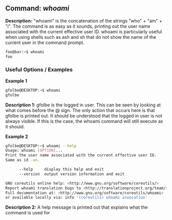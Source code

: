---
---

**Command:** *whoami*
-------

**Description:** "whoami" is the concatenation of the strings "who" + "am" + "i". 
The command is as easy as it sounds, printing out the user name associated with 
the current effective user ID. whoami is particularly useful when using shells 
such as ash and sh that do not show the name of the current user in the command prompt.

~~~ bash
foo@bar:~$ whoami
foo
~~~

<!--more-->

### Useful Options / Examples

**Example 1**
~~~ bash
gfolbe@DESKTOP:~$ whoami
gfolbe
~~~
**Description 1:**
gfolbe is the logged in user. This can be seen by looking at what comes before 
the @ sign. The only action that occurs here is that gfolbe is printed out. 
It should be understood that the logged in user is not always visible. If this
is the case, the whoami command will still execute as it should.

**Example 2**
~~~ bash
gfolbe@DESKTOP:~$ whoami --help
Usage: whoami [OPTION]...
Print the user name associated with the current effective user ID.
Same as id -un.

      --help     display this help and exit
      --version  output version information and exit

GNU coreutils online help: <http://www.gnu.org/software/coreutils/>
Report whoami translation bugs to <http://translationproject.org/team/>
Full documentation at: <http://www.gnu.org/software/coreutils/whoami>
or available locally via: info '(coreutils) whoami invocation'
~~~
**Description 2:**
A help message is printed out that explains what the command is used for
